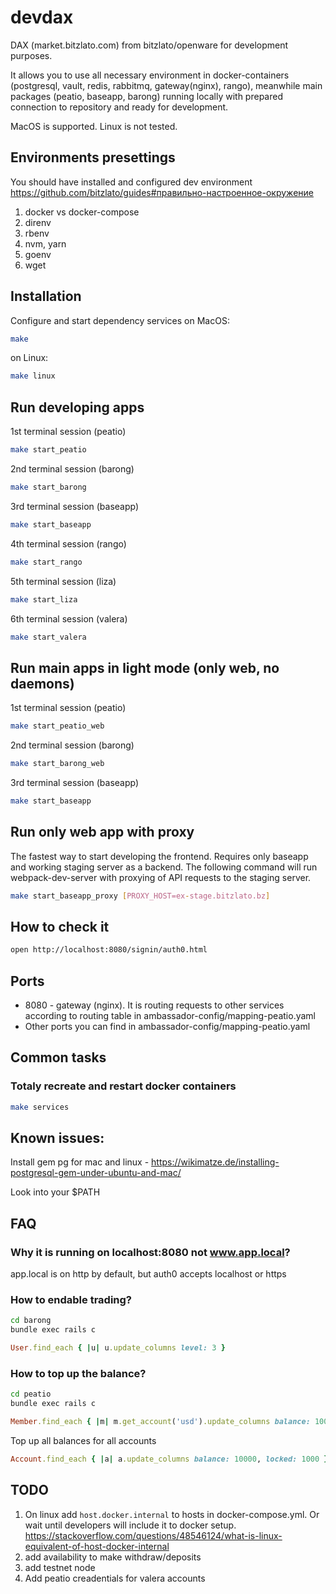 # devdax

DAX (market.bitzlato.com) from bitzlato/openware for development purposes.

It allows you to use all necessary environment in docker-containers (postgresql, vault, redis, rabbitmq, gateway(nginx), rango), meanwhile main packages (peatio, baseapp, barong) running locally with prepared connection to repository and ready for development.

MacOS is supported. Linux is not tested.

## Environments presettings

You should have installed and configured dev environment https://github.com/bitzlato/guides#правильно-настроенное-окружение

1. docker vs docker-compose
1. direnv
1. rbenv
1. nvm, yarn
1. goenv
1. wget

## Installation

Configure and start dependency services on MacOS:

```bash
make
```

on Linux:

```bash
make linux
```

## Run developing apps

1st terminal session (peatio)

```bash
make start_peatio
```

2nd terminal session (barong)

```bash
make start_barong
```

3rd terminal session (baseapp)

```bash
make start_baseapp
```

4th terminal session (rango)

```bash
make start_rango
```

5th terminal session (liza)

```bash
make start_liza
```

6th terminal session (valera)

```bash
make start_valera
```

## Run main apps in light mode (only web, no daemons)

1st terminal session (peatio)

```bash
make start_peatio_web
```

2nd terminal session (barong)

```bash
make start_barong_web
```

3rd terminal session (baseapp)

```bash
make start_baseapp
```

## Run only web app with proxy

The fastest way to start developing the frontend. Requires only baseapp and working staging server as a backend. The following command will run webpack-dev-server with proxying of API requests to the staging server.

```bash
make start_baseapp_proxy [PROXY_HOST=ex-stage.bitzlato.bz]
```

## How to check it

```bash
open http://localhost:8080/signin/auth0.html
```

## Ports

* 8080 - gateway (nginx). It is routing requests to other services
  according to routing table in ambassador-config/mapping-peatio.yaml
* Other ports you can find in ambassador-config/mapping-peatio.yaml

## Common tasks

### Totaly recreate and restart docker containers

```bash
make services
```

## Known issues:

Install gem pg for mac and linux - https://wikimatze.de/installing-postgresql-gem-under-ubuntu-and-mac/

Look into your $PATH

## FAQ

### Why it is running on localhost:8080 not www.app.local?
app.local is on http by default, but auth0 accepts localhost or https

### How to endable trading?

```bash
cd barong
bundle exec rails c
```
```ruby
User.find_each { |u| u.update_columns level: 3 }
```

### How to top up the balance?

```bash
cd peatio
bundle exec rails c
```
```ruby
Member.find_each { |m| m.get_account('usd').update_columns balance: 10000, locked: 1000 }
```

Top up all balances for all accounts

```ruby
Account.find_each { |a| a.update_columns balance: 10000, locked: 1000 }
```

## TODO

1. On linux add `host.docker.internal` to hosts in docker-compose.yml. Or wait until developers will include it to docker setup. https://stackoverflow.com/questions/48546124/what-is-linux-equivalent-of-host-docker-internal
1. add availability to make withdraw/deposits
1. add testnet node
1. Add peatio creadentials for valera accounts
